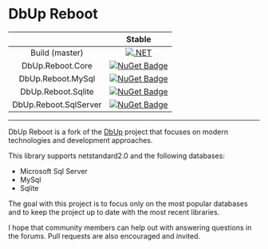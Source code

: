 # DbUp Reboot

|   | Stable | 
| :--: |  :--:  |
| Build (master) | [![.NET](https://github.com/chriswill/DbUpReboot/actions/workflows/dotnet.yml/badge.svg?branch=master)](https://github.com/chriswill/DbUpReboot/actions/workflows/dotnet.yml) | 
| DbUp.Reboot.Core | [![NuGet Badge](https://buildstats.info/nuget/DbUp.Reboot.Core)](https://www.nuget.org/packages/DbUp.Reboot.Core/) |
| DbUp.Reboot.MySql | [![NuGet Badge](https://buildstats.info/nuget/DbUp.Reboot.MySql)](https://www.nuget.org/packages/DbUp.Reboot.MySql/) |
| DbUp.Reboot.Sqlite | [![NuGet Badge](https://buildstats.info/nuget/DbUp.Reboot.Sqlite)](https://www.nuget.org/packages/DbUp.Reboot.Sqlite/) |
| DbUp.Reboot.SqlServer | [![NuGet Badge](https://buildstats.info/nuget/DbUp.Reboot.SqlServer)](https://www.nuget.org/packages/DbUp.Reboot.SqlServer/) |

***

DbUp Reboot is a fork of the [DbUp](https://github.com/DbUp/DbUp) project that focuses on modern technologies and development approaches.

This library supports netstandard2.0 and the following databases:
* Microsoft Sql Server
* MySql
* Sqlite

The goal with this project is to focus only on the most popular databases and to keep the project up to date with the most recent libraries. 

I hope that community members can help out with answering questions in the forums. Pull requests are also encouraged and invited.